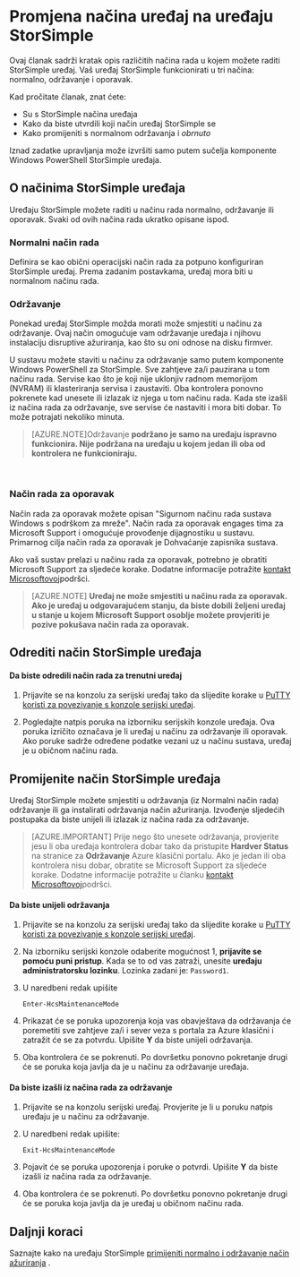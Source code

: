 <properties 
   pageTitle="Promjena načina uređaj StorSimple | Microsoft Azure"
   description="Opisuju načini uređaj StorSimple i objašnjava kako pomoću komponente Windows PowerShell za StorSimple da biste promijenili način rada uređaja."
   services="storsimple"
   documentationCenter=""
   authors="alkohli"
   manager="carmonm"
   editor="" />
<tags 
   ms.service="storsimple"
   ms.devlang="na"
   ms.topic="article"
   ms.tgt_pltfrm="na"
   ms.workload="na"
   ms.date="06/17/2016"
   ms.author="alkohli" />

# <a name="change-the-device-mode-on-your-storsimple-device"></a>Promjena načina uređaj na uređaju StorSimple

Ovaj članak sadrži kratak opis različitih načina rada u kojem možete raditi StorSimple uređaj. Vaš uređaj StorSimple funkcionirati u tri načina: normalno, održavanje i oporavak. 

Kad pročitate članak, znat ćete:

- Su s StorSimple načina uređaja
- Kako da biste utvrdili koji način uređaj StorSimple se
- Kako promijeniti s normalnom održavanja i *obrnuto*


Iznad zadatke upravljanja može izvršiti samo putem sučelja komponente Windows PowerShell StorSimple uređaja.

## <a name="about-storsimple-device-modes"></a>O načinima StorSimple uređaja

Uređaju StorSimple možete raditi u načinu rada normalno, održavanje ili oporavak. Svaki od ovih načina rada ukratko opisane ispod.

### <a name="normal-mode"></a>Normalni način rada

Definira se kao obični operacijski način rada za potpuno konfiguriran StorSimple uređaj. Prema zadanim postavkama, uređaj mora biti u normalnom načinu rada.

### <a name="maintenance-mode"></a>Održavanje

Ponekad uređaj StorSimple možda morati može smjestiti u načinu za održavanje. Ovaj način omogućuje vam održavanje uređaja i njihovu instalaciju disruptive ažuriranja, kao što su oni odnose na disku firmver.

U sustavu možete staviti u načinu za održavanje samo putem komponente Windows PowerShell za StorSimple. Sve zahtjeve za/i pauzirana u tom načinu rada. Servise kao što je koji nije uklonjiv radnom memorijom (NVRAM) ili klasteriranja servisa i zaustaviti. Oba kontrolera ponovno pokrenete kad unesete ili izlazak iz njega u tom načinu rada. Kada ste izašli iz načina rada za održavanje, sve servise će nastaviti i mora biti dobar. To može potrajati nekoliko minuta.

>[AZURE.NOTE]Održavanje **podržano je samo na uređaju ispravno funkcionira. Nije podržana na uređaju u kojem jedan ili oba od kontrolera ne funkcioniraju.**
</br>

### <a name="recovery-mode"></a>Način rada za oporavak

Način rada za oporavak možete opisan "Sigurnom načinu rada sustava Windows s podrškom za mreže". Način rada za oporavak engages tima za Microsoft Support i omogućuje provođenje dijagnostiku u sustavu. Primarnog cilja način rada za oporavak je Dohvaćanje zapisnika sustava.

Ako vaš sustav prelazi u načinu rada za oporavak, potrebno je obratiti Microsoft Support za sljedeće korake. Dodatne informacije potražite [kontakt Microsoftovoj](storsimple-contact-microsoft-support.md)podršci.

>[AZURE.NOTE] **Uređaj ne može smjestiti u načinu rada za oporavak. Ako je uređaj u odgovarajućem stanju, da biste dobili željeni uređaj u stanje u kojem Microsoft Support osoblje možete provjeriti je pozive pokušava način rada za oporavak.**

## <a name="determine-storsimple-device-mode"></a>Odrediti način StorSimple uređaja

#### <a name="to-determine-the-current-device-mode"></a>Da biste odredili način rada za trenutni uređaj

1. Prijavite se na konzolu za serijski uređaj tako da slijedite korake u [PuTTY koristi za povezivanje s konzole serijski uređaj](storsimple-deployment-walkthrough.md#use-putty-to-connect-to-the-device-serial-console).

2. Pogledajte natpis poruka na izborniku serijskih konzole uređaja. Ova poruka izričito označava je li uređaj u načinu za održavanje ili oporavak. Ako poruke sadrže određene podatke vezani uz u načinu sustava, uređaj je u običnom načinu rada.

## <a name="change-the-storsimple-device-mode"></a>Promijenite način StorSimple uređaja 

Uređaj StorSimple možete smjestiti u održavanja (iz Normalni način rada) održavanje ili ga instalirati održavanja način ažuriranja. Izvođenje sljedećih postupaka da biste unijeli ili izlazak iz načina rada za održavanje.

> [AZURE.IMPORTANT] Prije nego što unesete održavanja, provjerite jesu li oba uređaja kontrolera dobar tako da pristupite **Hardver Status** na stranice za **Održavanje** Azure klasični portalu. Ako je jedan ili oba kontrolera nisu dobar, obratite se Microsoft Support za sljedeće korake. Dodatne informacije potražite u članku [kontakt Microsoftovoj](storsimple-contact-microsoft-support.md)podršci.

#### <a name="to-enter-maintenance-mode"></a>Da biste unijeli održavanja

1. Prijavite se na konzolu za serijski uređaj tako da slijedite korake u [PuTTY koristi za povezivanje s konzole serijski uređaj](storsimple-deployment-walkthrough.md#use-putty-to-connect-to-the-device-serial-console).

2. Na izborniku serijski konzole odaberite mogućnost 1, **prijavite se pomoću puni pristup**. Kada se to od vas zatraži, unesite **uređaju administratorsku lozinku**. Lozinka zadani je: `Password1`.

3. U naredbeni redak upišite 

    `Enter-HcsMaintenanceMode`

4. Prikazat će se poruka upozorenja koja vas obavještava da održavanja će poremetiti sve zahtjeve za/i i sever veza s portala za Azure klasični i zatražit će se za potvrdu. Upišite **Y** da biste unijeli održavanja.

5. Oba kontrolera će se pokrenuti. Po dovršetku ponovno pokretanje drugi će se poruka koja javlja da je u načinu za održavanje uređaja.


#### <a name="to-exit-maintenance-mode"></a>Da biste izašli iz načina rada za održavanje

1. Prijavite se na konzolu serijski uređaj. Provjerite je li u poruku natpis uređaju je u načinu za održavanje.

2. U naredbeni redak upišite:

    `Exit-HcsMaintenanceMode`

3. Pojavit će se poruka upozorenja i poruke o potvrdi. Upišite **Y** da biste izašli iz načina rada za održavanje.

4. Oba kontrolera će se pokrenuti. Po dovršetku ponovno pokretanje drugi će se poruka koja javlja da je uređaj u običnom načinu rada.


## <a name="next-steps"></a>Daljnji koraci

Saznajte kako na uređaju StorSimple [primijeniti normalno i održavanje način ažuriranja](storsimple-update-device.md) .

